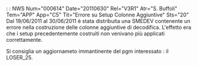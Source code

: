  :  : NWS Num="000614" Date="20110630" Rel="V3R1" Atr="S. Buffoli" Tem="APP" App="C5" Tit="Errore su Setup Colonne Aggiuntive" Sts="20"
Dal 19/06/2011 al 30/06/2011 è stata distribuita una SMEDEV contenente un errore nella costruzione
delle colonne aggiuntive di decodifica. L'effetto era che i setup precedentemente costruiti non venivano più applicati correttamente.

Si consiglia un aggiornameto immantinente del pgm interessato :  il LOSER_25.

